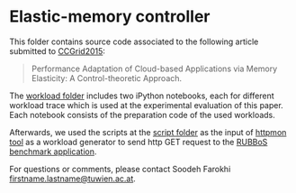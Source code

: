 Elastic-memory controller
=================================================

This folder contains source code associated to the following article submitted to [CCGrid2015](http://cloud.siat.ac.cn/ccgrid2015/): 
> Performance Adaptation of Cloud-based Applications via Memory Elasticity: A Control-theoretic Approach. 

The [workload folder](https://github.com/Soodeh/CCGrid2015/tree/master/Workloads) includes two iPython notebooks, each for different workload trace which is used at the experimental evaluation of this paper. Each notebook consists of the preparation code of the used workloads. 

Afterwards, we used the scripts at the [script folder](https://github.com/Soodeh/CCGrid2015/tree/master/httpmon-scripts) as the input of [httpmon tool](https://github.com/cloud-control/httpmon) as a workload generator to send http GET request to the [RUBBoS benchmark application](https://github.com/cristiklein/brownout/tree/rubbos-icse2014/PHP).

For questions or comments, please contact Soodeh Farokhi <firstname.lastname@tuwien.ac.at>.
